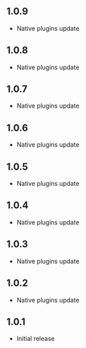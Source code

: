 ## 1.0.9

* Native plugins update

## 1.0.8

* Native plugins update

## 1.0.7

* Native plugins update

## 1.0.6

* Native plugins update

## 1.0.5

* Native plugins update

## 1.0.4

* Native plugins update

## 1.0.3

* Native plugins update

## 1.0.2

* Native plugins update

## 1.0.1

* Initial release

